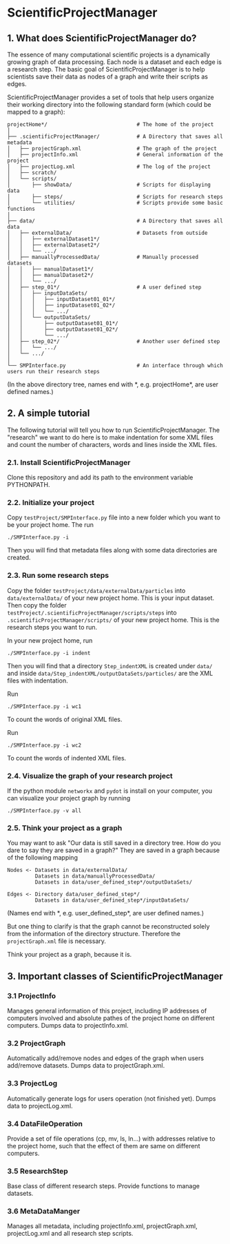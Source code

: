 # ScientificProjectManager

## 1. What does ScientificProjectManager do?
The essence of many computational scientific projects is a dynamically growing graph of data processing. Each node is a dataset and each edge is a research step. The basic goal of ScientificProjectManager is to help scientists save their data as nodes of a graph and write their scripts as edges.

ScientificProjectManager provides a set of tools that help users organize their working directory into the following standard form (which could be mapped to a graph):

```
projectHome*/                             # The home of the project
│
├── .scientificProjectManager/            # A Directory that saves all metadata
│   ├── projectGraph.xml                  # The graph of the project
│   ├── projectInfo.xml                   # General information of the project
│   ├── projectLog.xml                    # The log of the project
│   ├── scratch/
│   └── scripts/
│       ├── showData/                     # Scripts for displaying data
│       ├── steps/                        # Scripts for research steps
│       └── utilities/                    # Scripts provide some basic functions
│
├── data/                                 # A Directory that saves all data
│   ├── externalData/                     # Datasets from outside 
│   │   ├── externalDataset1*/
│   │   ├── externalDataset2*/
│   │   └── .../
│   ├── manuallyProcessedData/            # Manually processed datasets
│   │   ├── manualDataset1*/
│   │   ├── manualDataset2*/
│   │   └── .../
│   ├── step_01*/                         # A user defined step
│   │   ├── inputDataSets/
│   │   │   ├── inputDataset01_01*/
│   │   │   ├── inputDataset01_02*/
│   │   │   └── .../
│   │   └── outputDataSets/
│   │       ├── outputDataset01_01*/
│   │       ├── outputDataset01_02*/
│   │       └── .../
│   ├── step_02*/                         # Another user defined step
│   │   └── .../
│   └── .../
│
└── SMPInterface.py                       # An interface through which users run their research steps 
```
(In the above directory tree, names end with \*, e.g. projectHome\*, are user defined names.)

## 2. A simple tutorial
The following tutorial will tell you how to run ScientificProjectManager. The "research" we want to do here is to make indentation for some XML files and count the number of characters, words and lines inside the XML files.

### 2.1. Install ScientificProjectManager
Clone this repository and add its path to the environment variable PYTHONPATH.

### 2.2. Initialize your project
Copy `testProject/SMPInterface.py` file into a new folder which you want to be your project home. The run
```
./SMPInterface.py -i
```
Then you will find that metadata files along with some data directories are created.

### 2.3. Run some research steps
Copy the folder `testProject/data/externalData/particles` into `data/externalData/` of your new project home. This is your input dataset. Then copy the folder `testProject/.scientificProjectManager/scripts/steps` into `.scientificProjectManager/scripts/` of your new project home. This is the research steps you want to run.

In your new project home, run
```
./SMPInterface.py -i indent
```
Then you will find that a directory `Step_indentXML` is created under `data/` and inside `data/Step_indentXML/outputDataSets/particles/` are the XML files with indentation.

Run
```
./SMPInterface.py -i wc1
```
To count the words of original XML files.

Run
```
./SMPInterface.py -i wc2
```
To count the words of indented XML files.

### 2.4. Visualize the graph of your research project
If the python module `networkx` and `pydot` is install on your computer, you can visualize your project graph by running
```
./SMPInterface.py -v all
```

### 2.5. Think your project as a graph
You may want to ask "Our data is still saved in a directory tree. How do you dare to say they are saved in a graph?" They are saved in a graph because of the following mapping
```
Nodes <- Datasets in data/externalData/
         Datasets in data/manuallyProcessedData/
         Datasets in data/user_defined_step*/outputDataSets/

Edges <- Directory data/user_defined_step*/
         Datasets in data/user_defined_step*/inputDataSets/  
```   
(Names end with \*, e.g. user\_defined\_step\*, are user defined names.)

But one thing to clarify is that the graph cannot be reconstructed solely from the information of the directory structure. Therefore the `projectGraph.xml` file is necessary.

Think your project as a graph, because it is.

## 3. Important classes of ScientificProjectManager
### 3.1 ProjectInfo
Manages general information of this project, including IP addresses of computers involved and absolute pathes of the project home on different computers. Dumps data to projectInfo.xml.

### 3.2 ProjectGraph
Automatically add/remove nodes and edges of the graph when users add/remove datasets. Dumps data to projectGraph.xml.

### 3.3 ProjectLog
Automatically generate logs for users operation (not finished yet). Dumps data to projectLog.xml.

### 3.4 DataFileOperation
Provide a set of file operations (cp, mv, ls, ln…) with addresses relative to the project home, such that the effect of them are same on different computers.

### 3.5 ResearchStep
Base class of different research steps. Provide functions to manage datasets.

### 3.6 MetaDataManger
Manages all metadata, including projectInfo.xml, projectGraph.xml, projectLog.xml and all research step scripts. 
 
